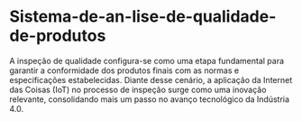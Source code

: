 # Sistema-de-an-lise-de-qualidade-de-produtos
A inspeção de qualidade configura-se como uma etapa fundamental para garantir a conformidade dos produtos finais com as normas e especificações estabelecidas. Diante desse cenário, a aplicação da Internet das Coisas (IoT) no processo de inspeção surge como uma inovação relevante, consolidando mais um passo no avanço tecnológico da Indústria 4.0.
